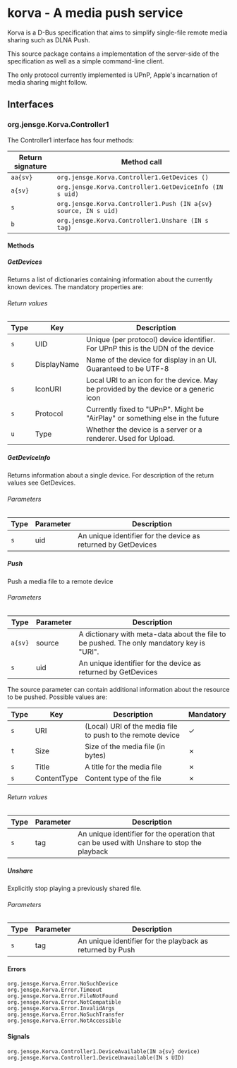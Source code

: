 # korva - A media push service

Korva is a D-Bus specification that aims to simplify single-file remote media
sharing such as DLNA Push.

This source package contains a implementation of the server-side of the
specification as well as a simple command-line client.

The only protocol currently implemented is UPnP, Apple's incarnation of media
sharing might follow.

## Interfaces

### org.jensge.Korva.Controller1

The Controller1 interface has four methods:

| Return signature | Method call                                                     |
| ---------------- | --------------------------------------------------------------- |
| `aa{sv}`         | `org.jensge.Korva.Controller1.GetDevices ()`                    |
| `a{sv}`          | `org.jensge.Korva.Controller1.GetDeviceInfo (IN s uid)`         |
| `s`              | `org.jensge.Korva.Controller1.Push (IN a{sv} source, IN s uid)` |
| `b`              | `org.jensge.Korva.Controller1.Unshare (IN s tag)`               |

#### Methods

##### GetDevices

Returns a list of dictionaries containing information about the currently known devices. The mandatory properties are:

###### Return values

| Type | Key         | Description                                                                          |
| ---- | ----------- | ------------------------------------------------------------------------------------ |
| `s`  | UID         | Unique (per protocol) device identifier. For UPnP this is the UDN of the device      |
| `s`  | DisplayName | Name of the device for display in an UI. Guaranteed to be UTF-8                      |
| `s`  | IconURI     | Local URI to an icon for the device. May be provided by the device or a generic icon |
| `s`  | Protocol    | Currently fixed to "UPnP". Might be "AirPlay" or something else in the future        |
| `u`  | Type        | Whether the device is a server or a renderer. Used for Upload.                       |

##### GetDeviceInfo

Returns information about a single device. For description of the return values see GetDevices.

###### Parameters

| Type | Parameter         | Description                                                                          |
| ---- | ----------------- | ------------------------------------------------------------------------------------ |
| `s`  | uid               | An unique identifier for the device as returned by GetDevices                        |


##### Push

Push a media file to a remote device

###### Parameters

| Type     | Parameter         | Description                                                                          |
| -------- | ----------------- | ------------------------------------------------------------------------------------ |
| `a{sv}`  | source            | A dictionary with meta-data about the file to be pushed. The only mandatory key is "URI".                         |
| `s`      | uid               | An unique identifier for the device as returned by GetDevices                        |


The source parameter can contain additional information about the resource to be pushed. Possible values are:

| Type | Key         | Description                                                     | Mandatory |
| ---- | ----------- | --------------------------------------------------------------- | --------- |
| `s`  | URI         | (Local) URI of the media file to push to the remote device      | ✓        |
| `t`  | Size        | Size of the media file (in bytes)                               | ✗        |
| `s`  | Title       | A title for the media file                                      | ✗        |
| `s`  | ContentType | Content type of the file                                        | ✗        |

###### Return values

| Type | Parameter         | Description                                                                               |
| ---- | ----------------- | ----------------------------------------------------------------------------------------- |
| `s`  | tag               | An unique identifier for the operation that can be used with Unshare to stop the playback |

##### Unshare

Explicitly stop playing a previously shared file.

###### Parameters

| Type     | Parameter         | Description                                               |
| -------- | ----------------- | --------------------------------------------------------- |
| `s`      | tag               | An unique identifier for the playback as returned by Push |


#### Errors 

```
org.jensge.Korva.Error.NoSuchDevice
org.jensge.Korva.Error.Timeout
org.jensge.Korva.Error.FileNotFound
org.jensge.Korva.Error.NotCompatible
org.jensge.Korva.Error.InvalidArgs
org.jensge.Korva.Error.NoSuchTransfer
org.jensge.Korva.Error.NotAccessible
```

#### Signals

```
org.jensge.Korva.Controller1.DeviceAvailable(IN a{sv} device)
org.jensge.Korva.Controller1.DeviceUnavailable(IN s UID)
```